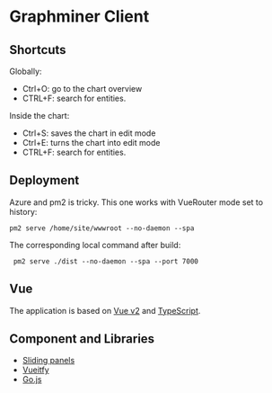 # Graphminer Client

## Shortcuts

Globally:

- Ctrl+O: go to the chart overview
- CTRL+F: search for entities.

Inside the chart:

- Ctrl+S: saves the chart in edit mode
- Ctrl+E: turns the chart into edit mode
- CTRL+F: search for entities.

## Deployment

Azure and pm2 is tricky. This one works with VueRouter mode set to history:

    pm2 serve /home/site/wwwroot --no-daemon --spa

The corresponding local command after build:

     pm2 serve ./dist --no-daemon --spa --port 7000

## Vue

The application is based on [Vue v2](https://vuejs.org) and [TypeScript](https://www.typescriptlang.org).

## Component and Libraries

- [Sliding panels](https://codepen.io/dagalti/pen/ywRNYx)
- [Vueitfy](https://vuetifyjs.com/)
- [Go.js](https://gojs.net/)
- [Faker](https://github.com/faker-js/faker)
- [Lodash](https://github.com/lodash/lodash)
- [Mousetrap](https://github.com/ccampbell/mousetrap)
